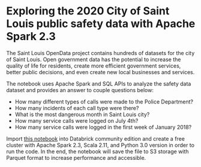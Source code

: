 # Exploring the 2020 City of Saint Louis public safety data with Apache Spark 2.3

The Saint Louis OpenData project contains hundreds of datasets for the city of Saint Louis. Open government data has the potential to increase the quality of life for residents, create more efficient government services, better public decisions, and even create new local businesses and services.

The notebook uses Apache Spark and SQL APIs to analyze the safety data dataset and provides an answer to couple questions below: 
* How many different types of calls were made to the Police Department?
* How many incidents of each call type were there?
* What is the most dangerous month in Saint Louis city?
* How many service calls were logged on July 4th?
* How many service calls were logged in the first week of January 2018?

Import [this notebook](https://github.com/NathanNg/2020-STL-Safety-Data-with-Apache-Spark/blob/master/stl-crime-data-notebook.ipynb) into Databrick community edition and create a free cluster with Apache Spark 2.3, Scala 2.11, and Python 3.0 version in order to run the code.  In the end, the notebook will save the file to S3 storage with Parquet format to increase performance and accessible.
